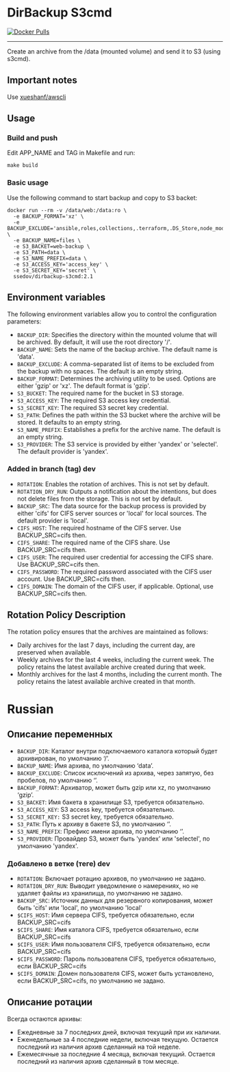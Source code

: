 # DirBackup S3cmd

[![Docker Pulls](https://img.shields.io/docker/pulls/ssedov/dirbackup-s3cmd)](https://hub.docker.com/r/ssedov/dirbackup-s3cmd)

-----------
Create an archive from the /data (mounted volume) and send it to S3 (using s3cmd). 

## Important notes
Use [xueshanf/awscli](https://hub.docker.com/r/xueshanf/awscli:latest)

## Usage

### Build and push

Edit APP_NAME and TAG in Makefile and run:
```shell
make build
```

### Basic usage

Use the following command to start backup and copy to S3 backet:
```shell
docker run --rm -v /data/web:/data:ro \
  -e BACKUP_FORMAT='xz' \
  -e BACKUP_EXCLUDE='ansible,roles,collections,.terraform,.DS_Store,node_modules,*.log' \
  -e BACKUP_NAME=files \
  -e S3_BACKET=web-backup \
  -e S3_PATH=data \
  -e S3_NAME_PREFIX=data \
  -e S3_ACCESS_KEY='access_key' \
  -e S3_SECRET_KEY='secret' \
  ssedov/dirbackup-s3cmd:2.1
```

## Environment variables

The following environment variables allow you to control the configuration parameters:

- `BACKUP_DIR`: Specifies the directory within the mounted volume that will be archived. By default, it will use the root directory '/'.
- `BACKUP_NAME`: Sets the name of the backup archive. The default name is 'data'.
- `BACKUP_EXCLUDE`: A comma-separated list of items to be excluded from the backup with no spaces. The default is an empty string.
- `BACKUP_FORMAT`: Determines the archiving utility to be used. Options are either 'gzip' or 'xz'. The default format is 'gzip'.
- `S3_BUCKET`: The required name for the bucket in S3 storage.
- `S3_ACCESS_KEY`: The required S3 access key credential.
- `S3_SECRET_KEY`: The required S3 secret key credential.
- `S3_PATH`: Defines the path within the S3 bucket where the archive will be stored. It defaults to an empty string.
- `S3_NAME_PREFIX`: Establishes a prefix for the archive name. The default is an empty string.
- `S3_PROVIDER`: The S3 service is provided by either 'yandex' or 'selectel'. The default provider is 'yandex'.

### Added in branch (tag) dev
- `ROTATION`: Enables the rotation of archives. This is not set by default.
- `ROTATION_DRY_RUN`: Outputs a notification about the intentions, but does not delete files from the storage. This is not set by default.
- `BACKUP_SRC`: The data source for the backup process is provided by either 'cifs' for CIFS server sources or 'local' for local sources. The default provider is 'local'.
- `CIFS_HOST`: The required hostname of the CIFS server. Use BACKUP_SRC=cifs then.
- `CIFS_SHARE`: The required name of the CIFS share. Use BACKUP_SRC=cifs then.
- `CIFS_USER`: The required user credential for accessing the CIFS share. Use BACKUP_SRC=cifs then.
- `CIFS_PASSWORD`: The required password associated with the CIFS user account. Use BACKUP_SRC=cifs then.
- `CIFS_DOMAIN`: The domain of the CIFS user, if applicable. Optional, use BACKUP_SRC=cifs then.


## Rotation Policy Description
The rotation policy ensures that the archives are maintained as follows:
- Daily archives for the last 7 days, including the current day, are preserved when available.
- Weekly archives for the last 4 weeks, including the current week. The policy retains the latest available archive created during that week.
- Monthly archives for the last 4 months, including the current month. The policy retains the latest available archive created in that month.


# Russian

## Описание переменных
- `BACKUP_DIR`: Каталог внутри подключаемого каталога который будет архивирован, по умолчанию ‘/’.
- `BACKUP_NAME`: Имя архива, по умолчанию ‘data’.
- `BACKUP_EXCLUDE`: Список исключений из архива, через запятую, без пробелов, по умолчанию ‘’.
- `BACKUP_FORMAT`: Архиватор, может быть gzip или xz, по умолчанию ‘gzip’.
- `S3_BACKET`: Имя бакета в хранилище S3, требуется обязательно.
- `S3_ACCESS_KEY`: S3 access key, требуется обязательно.
- `S3_SECRET_KEY:` S3 secret key, требуется обязательно.
- `S3_PATH`: Путь к архиву в бакете S3, по умолчанию ‘’.
- `S3_NAME_PREFIX`: Префикс имени архива, по умолчанию ‘’.
- `S3_PROVIDER`: Провайдер S3, может быть 'yandex' или 'selectel', по умолчанию 'yandex'.

### Добавлено в ветке (теге) dev
- `ROTATION`: Включает ротацию архивов, по умолчанию не задано.
- `ROTATION_DRY_RUN`: Выводит уведомление о намерениях, но не удаляет файлы из хранилища, по умолчанию не задано.
- `BACKUP_SRC`: Источник данных для резервного копирования, может быть 'cifs' или 'local', по умолчанию 'local'
- `$CIFS_HOST`: Имя сервера CIFS, требуется обязательно, если BACKUP_SRC=cifs
- `$CIFS_SHARE`: Имя каталога CIFS, требуется обязательно, если BACKUP_SRC=cifs
- `$CIFS_USER`: Имя пользователя CIFS, требуется обязательно, если BACKUP_SRC=cifs
- `$CIFS_PASSWORD`: Пароль пользователя CIFS, требуется обязательно, если BACKUP_SRC=cifs
- `$CIFS_DOMAIN`: Домен пользователя CIFS, может быть установлено, если BACKUP_SRC=cifs, по умолчанию не задано.

## Описание ротации
Всегда остаются архивы:
- Ежедневные за 7 последних дней, включая текущий при их наличии.
- Еженедельные за 4 последние недели, включая текущую. Остается последний из наличия архив сделанный на той неделе.
- Ежемесячные за последние 4 месяца, включая текущий. Остается последний из наличия архив сделанный в том месяце.
